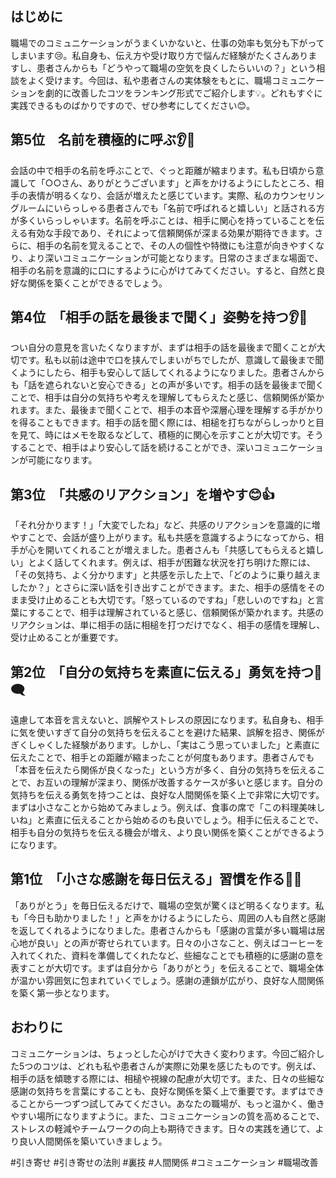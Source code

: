 ## はじめに

職場でのコミュニケーションがうまくいかないと、仕事の効率も気分も下がってしまいます😢。私自身も、伝え方や受け取り方で悩んだ経験がたくさんありますし、患者さんからも「どうやって職場の空気を良くしたらいいの？」という相談をよく受けます。今回は、私や患者さんの実体験をもとに、職場コミュニケーションを劇的に改善したコツをランキング形式でご紹介します💡。どれもすぐに実践できるものばかりですので、ぜひ参考にしてください😊。

## 第5位　名前を積極的に呼ぶ👂💬

会話の中で相手の名前を呼ぶことで、ぐっと距離が縮まります。私も日頃から意識して「○○さん、ありがとうございます」と声をかけるようにしたところ、相手の表情が明るくなり、会話が増えたと感じています。実際、私のカウンセリングルームにいらっしゃる患者さんでも「名前で呼ばれると嬉しい」と話される方が多くいらっしゃいます。名前を呼ぶことは、相手に関心を持っていることを伝える有効な手段であり、それによって信頼関係が深まる効果が期待できます。さらに、相手の名前を覚えることで、その人の個性や特徴にも注意が向きやすくなり、より深いコミュニケーションが可能となります。日常のさまざまな場面で、相手の名前を意識的に口にするように心がけてみてください。すると、自然と良好な関係を築くことができるでしょう。

## 第4位　「相手の話を最後まで聞く」姿勢を持つ👂💬

つい自分の意見を言いたくなりますが、まずは相手の話を最後まで聞くことが大切です。私も以前は途中で口を挟んでしまいがちでしたが、意識して最後まで聞くようにしたら、相手も安心して話してくれるようになりました。患者さんからも「話を遮られないと安心できる」との声が多いです。相手の話を最後まで聞くことで、相手は自分の気持ちや考えを理解してもらえたと感じ、信頼関係が築かれます。また、最後まで聞くことで、相手の本音や深層心理を理解する手がかりを得ることもできます。相手の話を聞く際には、相槌を打ちながらしっかりと目を見て、時にはメモを取るなどして、積極的に関心を示すことが大切です。そうすることで、相手はより安心して話を続けることができ、深いコミュニケーションが可能になります。

## 第3位　「共感のリアクション」を増やす😊👍

「それ分かります！」「大変でしたね」など、共感のリアクションを意識的に増やすことで、会話が盛り上がります。私も共感を意識するようになってから、相手が心を開いてくれることが増えました。患者さんも「共感してもらえると嬉しい」とよく話してくれます。例えば、相手が困難な状況を打ち明けた際には、「その気持ち、よく分かります」と共感を示した上で、「どのように乗り越えましたか？」とさらに深い話を引き出すことができます。また、相手の感情をそのまま受け止めることも大切です。「怒っているのですね」「悲しいのですね」と言葉にすることで、相手は理解されていると感じ、信頼関係が築かれます。共感のリアクションは、単に相手の話に相槌を打つだけでなく、相手の感情を理解し、受け止めることが重要です。

## 第2位　「自分の気持ちを素直に伝える」勇気を持つ💖🗨️

遠慮して本音を言えないと、誤解やストレスの原因になります。私自身も、相手に気を使いすぎて自分の気持ちを伝えることを避けた結果、誤解を招き、関係がぎくしゃくした経験があります。しかし、「実はこう思っていました」と素直に伝えたことで、相手との距離が縮まったことが何度もあります。患者さんでも「本音を伝えたら関係が良くなった」という方が多く、自分の気持ちを伝えることで、お互いの理解が深まり、関係が改善するケースが多いと感じます。自分の気持ちを伝える勇気を持つことは、良好な人間関係を築く上で非常に大切です。まずは小さなことから始めてみましょう。例えば、食事の席で「この料理美味しいね」と素直に伝えることから始めるのも良いでしょう。相手に伝えることで、相手も自分の気持ちを伝える機会が増え、より良い関係を築くことができるようになります。

## 第1位　「小さな感謝を毎日伝える」習慣を作る🙏🌸

「ありがとう」を毎日伝えるだけで、職場の空気が驚くほど明るくなります。私も「今日も助かりました！」と声をかけるようにしたら、周囲の人も自然と感謝を返してくれるようになりました。患者さんからも「感謝の言葉が多い職場は居心地が良い」との声が寄せられています。日々の小さなこと、例えばコーヒーを入れてくれた、資料を準備してくれたなど、些細なことでも積極的に感謝の意を表すことが大切です。まずは自分から「ありがとう」を伝えることで、職場全体が温かい雰囲気に包まれていくでしょう。感謝の連鎖が広がり、良好な人間関係を築く第一歩となります。

## おわりに

コミュニケーションは、ちょっとした心がけで大きく変わります。今回ご紹介した5つのコツは、どれも私や患者さんが実際に効果を感じたものです。例えば、相手の話を傾聴する際には、相槌や視線の配慮が大切です。また、日々の些細な感謝の気持ちを言葉にすることも、良好な関係を築く上で重要です。まずはできることから一つずつ試してみてください。あなたの職場が、もっと温かく、働きやすい場所になりますように。また、コミュニケーションの質を高めることで、ストレスの軽減やチームワークの向上も期待できます。日々の実践を通じて、より良い人間関係を築いていきましょう。

#引き寄せ #引き寄せの法則 #裏技 #人間関係 #コミュニケーション #職場改善
